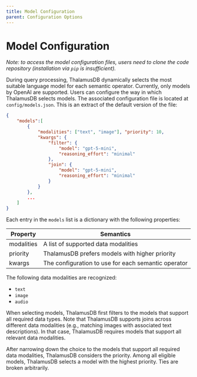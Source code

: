 ```yaml
---
title: Model Configuration
parent: Configuration Options
---
```


# Model Configuration

*Note: to access the model configuration files, users need to clone the code repository (installation via `pip` is insufficient).*

During query processing, ThalamusDB dynamically selects the most suitable language model for each semantic operator. Currently, only models by OpenAI are supported. Users can configure the way in which ThalamusDB selects models. The associated configuration file is located at `config/models.json`. This is an extract of the default version of the file:

```json
{
	"models":[
		{
			"modalities": ["text", "image"], "priority": 10,
			"kwargs": {
				"filter": {
					"model": "gpt-5-mini",
					"reasoning_effort": "minimal"
				},
				"join": {
					"model": "gpt-5-mini",
					"reasoning_effort": "minimal"
				}
			}
		},
		...
	]
}
```

Each entry in the `models` list is a dictionary with the following properties:

| Property | Semantics |
| --- | --- |
| modalities | A list of supported data modalities |
| priority | ThalamusDB prefers models with higher priority |
| kwargs | The configuration to use for each semantic operator |

The following data modalities are recognized:
- `text`
- `image`
- `audio`

When selecting models, ThalamusDB first filters to the models that support all required data types. Note that ThalamusDB supports joins across different data modalities (e.g., matching images with associated text descriptions). In that case, ThalamusDB requires models that support all relevant data modalities.

After narrowing down the choice to the models that support all required data modalities, ThalamusDB considers the priority. Among all eligible models, ThalamusDB selects a model with the highest priority. Ties are broken arbitrarily.
